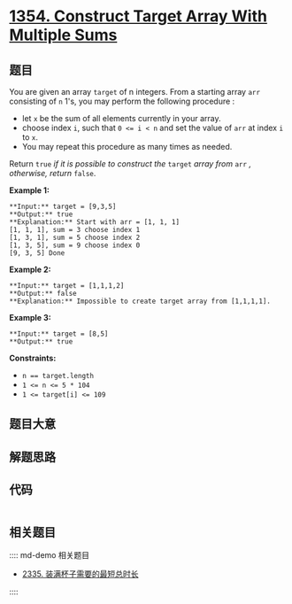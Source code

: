 # [1354. Construct Target Array With Multiple Sums](https://leetcode.com/problems/construct-target-array-with-multiple-sums)

## 题目

You are given an array `target` of n integers. From a starting array `arr`
consisting of `n` 1's, you may perform the following procedure :

  * let `x` be the sum of all elements currently in your array.
  * choose index `i`, such that `0 <= i < n` and set the value of `arr` at index `i` to `x`.
  * You may repeat this procedure as many times as needed.

Return `true` _if it is possible to construct the_ `target` _array from_ `arr`
_, otherwise, return_ `false`.



**Example 1:**

    
    
    **Input:** target = [9,3,5]
    **Output:** true
    **Explanation:** Start with arr = [1, 1, 1] 
    [1, 1, 1], sum = 3 choose index 1
    [1, 3, 1], sum = 5 choose index 2
    [1, 3, 5], sum = 9 choose index 0
    [9, 3, 5] Done
    

**Example 2:**

    
    
    **Input:** target = [1,1,1,2]
    **Output:** false
    **Explanation:** Impossible to create target array from [1,1,1,1].
    

**Example 3:**

    
    
    **Input:** target = [8,5]
    **Output:** true
    



**Constraints:**

  * `n == target.length`
  * `1 <= n <= 5 * 104`
  * `1 <= target[i] <= 109`


## 题目大意

## 解题思路

## 代码

```javascript

```

## 相关题目

:::: md-demo 相关题目
- [2335. 装满杯子需要的最短总时长](https://leetcode.com/problems/minimum-amount-of-time-to-fill-cups)

::::
